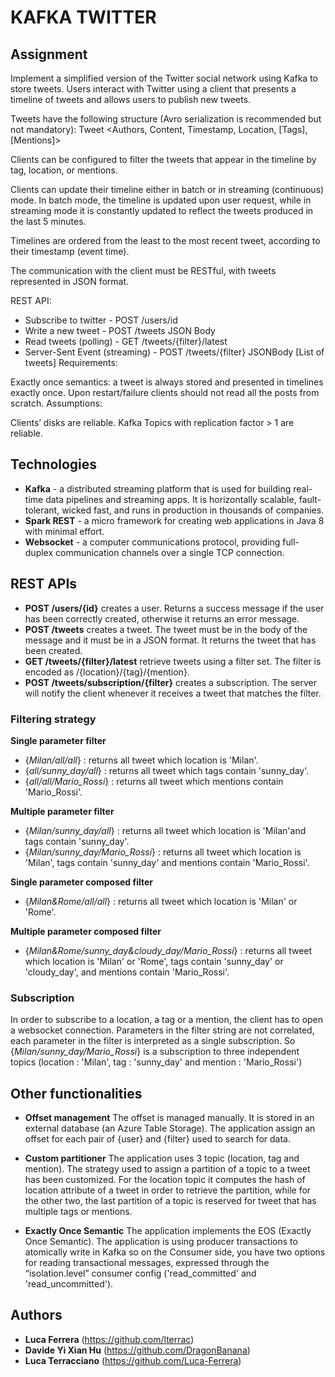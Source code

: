 # KAFKA TWITTER

## Assignment

Implement a simplified version of the Twitter social network using Kafka to store tweets. Users interact with Twitter using a client that presents a timeline of tweets and allows users to publish new tweets.

Tweets have the following structure (Avro serialization is recommended but not mandatory):
Tweet <Authors, Content, Timestamp, Location, [Tags], [Mentions]>

Clients can be configured to filter the tweets that appear in the timeline by tag, location, or mentions.

Clients can update their timeline either in batch or in streaming (continuous) mode. In batch mode, the timeline is updated upon user request, while in streaming mode it is constantly updated to reflect the tweets produced in the last 5 minutes.

Timelines are ordered from the least to the most recent tweet, according to their timestamp (event time).

The communication with the client must be RESTful, with tweets represented in JSON format.

REST API:

- Subscribe to twitter - POST /users/id
- Write a new tweet - POST /tweets JSON Body
- Read tweets (polling) - GET /tweets/{filter}/latest
- Server-Sent Event (streaming) - POST /tweets/{filter} JSONBody [List of tweets]
Requirements:

Exactly once semantics: a tweet is always stored and presented in timelines exactly once.
Upon restart/failure clients should not read all the posts from scratch.
Assumptions:

Clients’ disks are reliable.
Kafka Topics with replication factor > 1 are reliable.

## Technologies

- **Kafka** - a distributed streaming platform that is used for building real-time data pipelines and streaming apps. It is horizontally scalable, fault-tolerant, wicked fast, and runs in production in thousands of companies.
- **Spark REST** - a micro framework for creating web applications in Java 8 with minimal effort.
- **Websocket** - a computer communications protocol, providing full-duplex communication channels over a single TCP connection.

## REST APIs

- **POST /users/{id}** creates a user. Returns a success message if the user has been correctly created, otherwise it returns an error message.
- **POST /tweets** creates a tweet. The tweet must be in the body of the message and it must be in a JSON format. It returns the tweet that has been created.
- **GET /tweets/{filter}/latest** retrieve tweets using a filter set. The filter is encoded as /{location}/{tag}/{mention}.
- **POST /tweets/subscription/{filter}** creates a subscription. The server will notify the client whenever it receives a tweet that matches the filter.

### Filtering strategy
**Single parameter filter**
- {*Milan/all/all*} : returns all tweet which location is 'Milan'.
- {*all/sunny_day/all*} : returns all tweet which tags contain 'sunny_day'.
- {*all/all/Mario_Rossi*} : returns all tweet which mentions contain 'Mario_Rossi'.

**Multiple parameter filter**
- {*Milan/sunny_day/all*} : returns all tweet which location is 'Milan'and tags contain 'sunny_day'.
- {*Milan/sunny_day/Mario_Rossi*} : returns all tweet which location is 'Milan', tags contain 'sunny_day' and mentions contain 'Mario_Rossi'.

**Single parameter composed filter**
- {*Milan&Rome/all/all*} : returns all tweet which location is 'Milan' or 'Rome'.

**Multiple parameter composed filter** 
- {*Milan&Rome/sunny_day&cloudy_day/Mario_Rossi*} : returns all tweet which location is 'Milan' or 'Rome', tags contain 'sunny_day' or 'cloudy_day', and mentions contain 'Mario_Rossi'.

### Subscription
In order to subscribe to a location, a tag or a mention, the client has to open a websocket connection. Parameters in the filter string are not correlated, each parameter in the filter is interpreted as a single subscription.
So {*Milan/sunny_day/Mario_Rossi*} is a subscription to three independent topics (location : 'Milan', tag : 'sunny_day' and mention : 'Mario_Rossi')

## Other functionalities

- **Offset management**
The offset is managed manually. It is stored in an external database (an Azure Table Storage). The application assign an offset for each pair of {user} and {filter} used to search for data.

- **Custom partitioner**
The application uses 3 topic (location, tag and mention). The strategy used to assign a partition of a topic to a tweet has been customized. For the location topic it computes the hash of location attribute of a tweet in order to retrieve the partition, while for the other two, the last partition of a topic is reserved for tweet that has multiple tags or mentions.

- **Exactly Once Semantic**
The application implements the EOS (Exactly Once Semantic). The application is using producer transactions to atomically write in Kafka so on the Consumer side, you have two options for reading transactional messages, expressed through the “isolation.level” consumer config ('read_committed' and 'read_uncommitted').

## Authors

* **Luca Ferrera** (https://github.com/lterrac)
* **Davide Yi Xian Hu** (https://github.com/DragonBanana)
* **Luca Terracciano** (https://github.com/Luca-Ferrera)